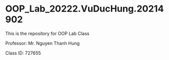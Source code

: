 # OOP_Lab_20222.VuDucHung.20214902

This is the repository for OOP Lab Class

Professor: Mr. Nguyen Thanh Hung

Class ID: 727655
